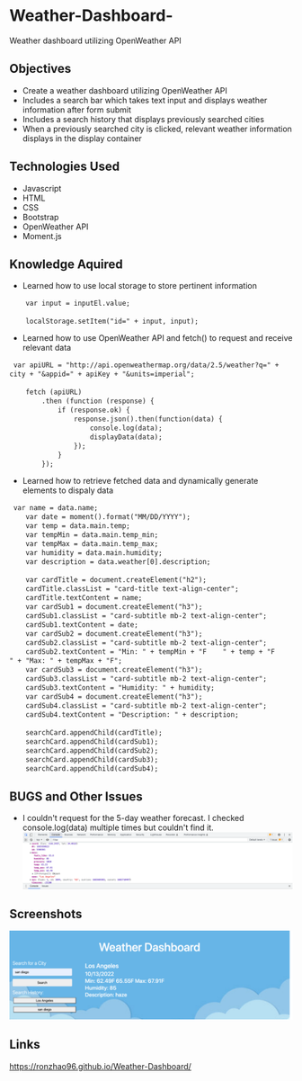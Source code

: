 # Weather-Dashboard-
Weather dashboard utilizing OpenWeather API
<br>

## Objectives
* Create a weather dashboard utilizing OpenWeather API 
* Includes a search bar which takes text input and displays weather information after form submit
* Includes a search history that displays previously searched cities
* When a previously searched city is clicked, relevant weather information displays in the display container

## Technologies Used
* Javascript
* HTML
* CSS
* Bootstrap
* OpenWeather API
* Moment.js

## Knowledge Aquired 
* Learned how to use local storage to store pertinent information
```
    var input = inputEl.value;

    localStorage.setItem("id=" + input, input);
```
* Learned how to use OpenWeather API and fetch() to request and receive relevant data
```
 var apiURL = "http://api.openweathermap.org/data/2.5/weather?q=" + city + "&appid=" + apiKey + "&units=imperial";
    
    fetch (apiURL)
        .then (function (response) {
            if (response.ok) {
                response.json().then(function(data) {
                    console.log(data);
                    displayData(data);
                });
            }
        });
```
* Learned how to retrieve fetched data and dynamically generate elements to dispaly data
```
 var name = data.name;
    var date = moment().format("MM/DD/YYYY");
    var temp = data.main.temp;
    var tempMin = data.main.temp_min;
    var tempMax = data.main.temp_max;
    var humidity = data.main.humidity;
    var description = data.weather[0].description;

    var cardTitle = document.createElement("h2");
    cardTitle.classList = "card-title text-align-center";
    cardTitle.textContent = name;
    var cardSub1 = document.createElement("h3");
    cardSub1.classList = "card-subtitle mb-2 text-align-center";
    cardSub1.textContent = date;
    var cardSub2 = document.createElement("h3");
    cardSub2.classList = "card-subtitle mb-2 text-align-center";
    cardSub2.textContent = "Min: " + tempMin + "F    " + temp + "F    " + "Max: " + tempMax + "F";
    var cardSub3 = document.createElement("h3");
    cardSub3.classList = "card-subtitle mb-2 text-align-center";
    cardSub3.textContent = "Humidity: " + humidity;
    var cardSub4 = document.createElement("h3");
    cardSub4.classList = "card-subtitle mb-2 text-align-center";
    cardSub4.textContent = "Description: " + description;

    searchCard.appendChild(cardTitle);
    searchCard.appendChild(cardSub1);
    searchCard.appendChild(cardSub2);
    searchCard.appendChild(cardSub3);
    searchCard.appendChild(cardSub4);
```

## BUGS and Other Issues
* I couldn't request for the 5-day weather forecast. I checked console.log(data) multiple times but couldn't find it. 
![img](Screen%20Shot%202022-10-13%20at%202.00.20%20AM.png)

## Screenshots
![img](_Users_kellee_Desktop_Weather-Dashboard-_index.html_%20(2).png)

## Links
https://ronzhao96.github.io/Weather-Dashboard/
